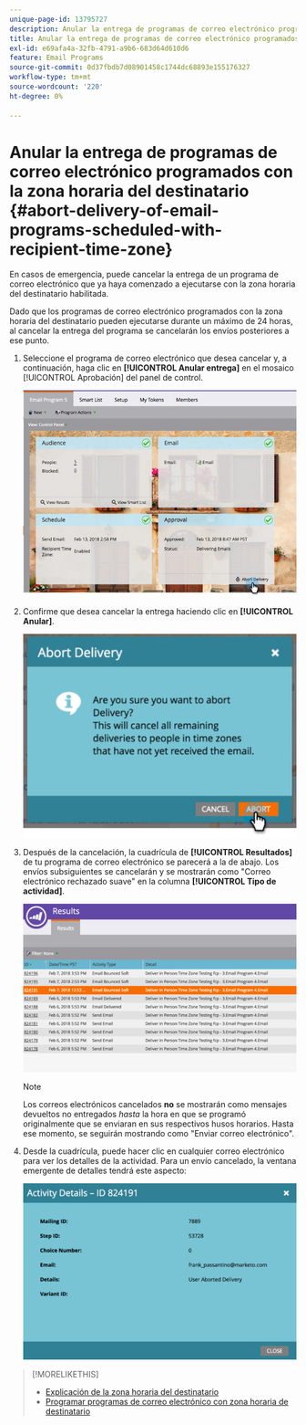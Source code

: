 ```yaml
---
unique-page-id: 13795727
description: Anular la entrega de programas de correo electrónico programados con la zona horaria del destinatario - Documentos de Marketo - Documentación del producto
title: Anular la entrega de programas de correo electrónico programados con la zona horaria del destinatario
exl-id: e69afa4a-32fb-4791-a9b6-683d64d610d6
feature: Email Programs
source-git-commit: 0d37fbdb7d08901458c1744dc68893e155176327
workflow-type: tm+mt
source-wordcount: '220'
ht-degree: 0%

---
```


# Anular la entrega de programas de correo electrónico programados con la zona horaria del destinatario {#abort-delivery-of-email-programs-scheduled-with-recipient-time-zone}

En casos de emergencia, puede cancelar la entrega de un programa de correo electrónico que ya haya comenzado a ejecutarse con la zona horaria del destinatario habilitada.

Dado que los programas de correo electrónico programados con la zona horaria del destinatario pueden ejecutarse durante un máximo de 24 horas, al cancelar la entrega del programa se cancelarán los envíos posteriores a ese punto.

1. Seleccione el programa de correo electrónico que desea cancelar y, a continuación, haga clic en **[!UICONTROL Anular entrega]** en el mosaico [!UICONTROL Aprobación] del panel de control.

   ![](assets/ptz-abortdelivery.png)

1. Confirme que desea cancelar la entrega haciendo clic en **[!UICONTROL Anular]**.

   ![](assets/image2018-2-23-11-3a20-3a27.png)

1. Después de la cancelación, la cuadrícula de **[!UICONTROL Resultados]** de tu programa de correo electrónico se parecerá a la de abajo. Los envíos subsiguientes se cancelarán y se mostrarán como &quot;Correo electrónico rechazado suave&quot; en la columna **[!UICONTROL Tipo de actividad]**.

   ![](assets/image2018-2-23-11-3a22-3a11.png)

   >[!NOTE]
   >
   >Los correos electrónicos cancelados **no** se mostrarán como mensajes devueltos no entregados *hasta* la hora en que se programó originalmente que se enviaran en sus respectivos husos horarios. Hasta ese momento, se seguirán mostrando como &quot;Enviar correo electrónico&quot;.

1. Desde la cuadrícula, puede hacer clic en cualquier correo electrónico para ver los detalles de la actividad. Para un envío cancelado, la ventana emergente de detalles tendrá este aspecto:

   ![](assets/image2018-2-23-11-3a30-3a46.png)

>[!MORELIKETHIS]
>
>* [Explicación de la zona horaria del destinatario](/help/marketo/product-docs/email-marketing/email-programs/email-program-actions/scheduling-with-recipient-time-zone/understanding-recipient-time-zone.md)
>* [Programar programas de correo electrónico con zona horaria de destinatario](/help/marketo/product-docs/email-marketing/email-programs/email-program-actions/scheduling-with-recipient-time-zone/schedule-email-programs-with-recipient-time-zone.md)
